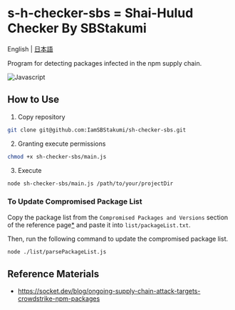 # s-h-checker-sbs = Shai-Hulud Checker By SBStakumi

English | [日本語](./README-ja.md)

Program for detecting packages infected in the npm supply chain.

![Javascript](https://img.shields.io/badge/-Javascript-F2C63C.svg?logo=javascript&style=for-the-badge)

## How to Use

1. Copy repository

```bash
git clone git@github.com:IamSBStakumi/sh-checker-sbs.git
```

2. Granting execute permissions

```bash
chmod +x sh-checker-sbs/main.js
```

3. Execute

```bash
node sh-checker-sbs/main.js /path/to/your/projectDir
```

### To Update Compromised Package List

Copy the package list from the `Compromised Packages and Versions` section of the reference page[\*](https://socket.dev/blog/ongoing-supply-chain-attack-targets-crowdstrike-npm-packages) and paste it into `list/packageList.txt`.

Then, run the following command to update the compromised package list.

```bash
node ./list/parsePackageList.js
```

## Reference Materials

- https://socket.dev/blog/ongoing-supply-chain-attack-targets-crowdstrike-npm-packages
